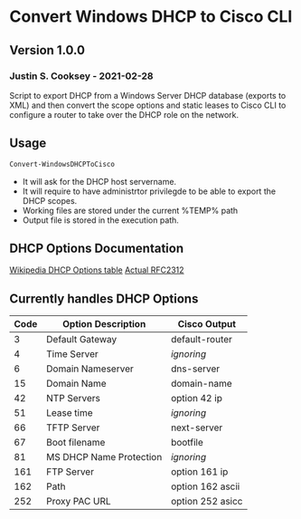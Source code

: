 # Convert Windows DHCP to Cisco CLI

## Version 1.0.0

### Justin S. Cooksey  - 2021-02-28

Script to export DHCP from a Windows Server DHCP database (exports to XML) and then convert the scope options and static leases to Cisco CLI to configure a router to take over the DHCP role on the network.

## Usage

``` Powershell
Convert-WindowsDHCPToCisco
```

* It will ask for the DHCP host servername.
* It will require to have administrtor privilegde to be able to export the DHCP scopes.
* Working files are stored under the current %TEMP% path
* Output file is stored in the execution path.

## DHCP Options Documentation

[Wikipedia DHCP Options table](https://en.wikipedia.org/wiki/Dynamic_Host_Configuration_Protocol#Client_configuration_parameters)
[Actual RFC2312](https://tools.ietf.org/html/rfc2132)

## Currently handles DHCP Options

| Code  | Option Description        | Cisco Output     |
|-------|---------------------------|------------------|
| 3     | Default Gateway           | default-router
| 4     | Time Server               | *ignoring*
| 6     | Domain Nameserver         | dns-server
| 15    | Domain Name               | domain-name
| 42    | NTP Servers               | option 42 ip
| 51    | Lease time                | *ignoring*
| 66    | TFTP Server               | next-server
| 67    | Boot filename             | bootfile
| 81    | MS DHCP Name Protection   | *ignoring*
| 161   | FTP Server                | option 161 ip
| 162   | Path                      | option 162 ascii
| 252   | Proxy PAC URL             | option 252 asicc
